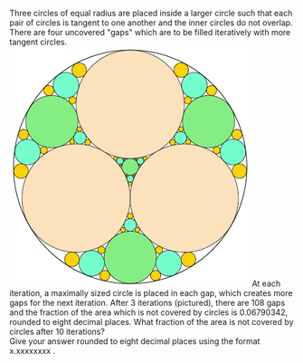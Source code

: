   Three circles of equal radius are placed inside a larger circle such that each pair of circles is tangent to one another and the inner circles do not overlap. There are four uncovered "gaps" which are to be filled iteratively with more tangent circles.    <img src="project/images/p_199_circles_in_circles.gif" alt="" />      At each iteration, a maximally sized circle is placed in each gap, which creates more gaps for the next iteration. After 3 iterations (pictured), there are 108 gaps and the fraction of the area which is not covered by circles is 0.06790342, rounded to eight decimal places.      What fraction of the area is not covered by circles after 10 iterations?<br />  Give your answer rounded to eight decimal places using the format x.xxxxxxxx .    